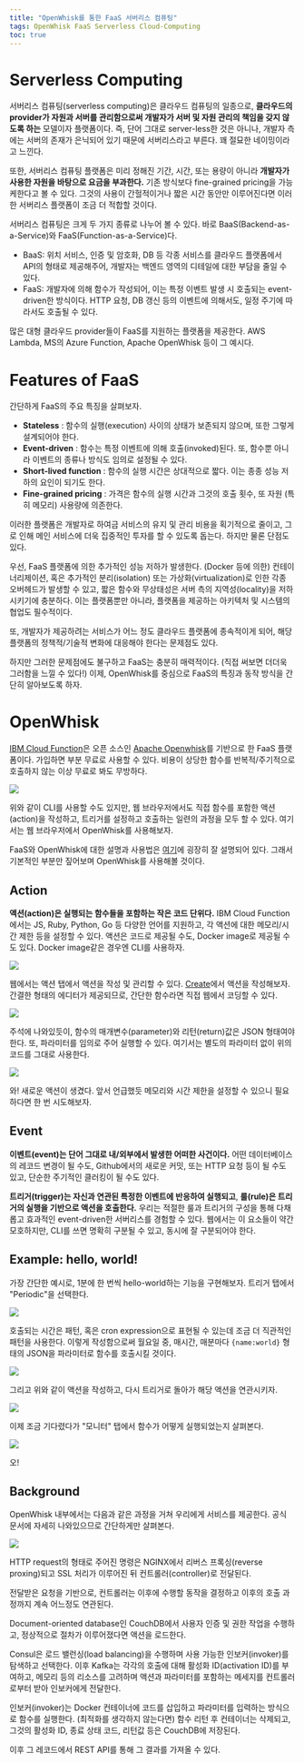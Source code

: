 ```yaml
---
title: "OpenWhisk를 통한 FaaS 서버리스 컴퓨팅"
tags: OpenWhisk FaaS Serverless Cloud-Computing
toc: true
---
```


# Serverless Computing
서버리스 컴퓨팅(serverless computing)은 클라우드 컴퓨팅의 일종으로, __클라우드의 provider가 자원과 서버를 관리함으로써 개발자가 서버 및 자원 관리의 책임을 갖지 않도록 하는__ 모델이자 플랫폼이다. 즉, 단어 그대로 server-less한 것은 아니나, 개발자 측에는 서버의 존재가 은닉되어 있기 때문에 서버리스라고 부른다. 꽤 절묘한 네이밍이라고 느낀다.

또한, 서버리스 컴퓨팅 플랫폼은 미리 정해진 기간, 시간, 또는 용량이 아니라 __개발자가 사용한 자원을 바탕으로 요금을 부과한다.__  기존 방식보다 fine-grained pricing을 가능케한다고 볼 수 있다. 그것의 사용이 간헐적이거나 짧은 시간 동안만 이루어진다면 이러한 서버리스 플랫폼이 조금 더 적합할 것이다.

서버리스 컴퓨팅은 크게 두 가지 종류로 나누어 볼 수 있다. 바로 BaaS(Backend-as-a-Service)와 FaaS(Function-as-a-Service)다.

- BaaS: 위치 서비스, 인증 및 암호화, DB 등 각종 서비스를 클라우드 플랫폼에서 API의 형태로 제공해주어, 개발자는 백엔드 영역의 디테일에 대한 부담을 줄일 수 있다.
- FaaS: 개발자에 의해 함수가 작성되어, 이는 특정 이벤트 발생 시 호출되는 event-driven한 방식이다. HTTP 요청, DB 갱신 등의 이벤트에 의해서도, 일정 주기에 따라서도 호출될 수 있다.

많은 대형 클라우드 provider들이 FaaS를 지원하는 플랫폼을 제공한다. AWS Lambda, MS의 Azure Function, Apache OpenWhisk 등이 그 예시다.


# Features of FaaS
간단하게 FaaS의 주요 특징을 살펴보자.

- __Stateless__ : 함수의 실행(execution) 사이의 상태가 보존되지 않으며, 또한 그렇게 설계되어야 한다.
- __Event-driven__ : 함수는 특정 이벤트에 의해 호출(invoked)된다. 또, 함수뿐 아니라 이벤트의 종류나 방식도 임의로 설정될 수 있다.
- __Short-lived function__ : 함수의 실행 시간은 상대적으로 짧다. 이는 종종 성능 저하의 요인이 되기도 한다.
- __Fine-grained pricing__ : 가격은 함수의 실행 시간과 그것의 호출 횟수, 또 자원 (특히 메모리) 사용량에 의존한다.

이러한 플랫폼은 개발자로 하여금 서비스의 유지 및 관리 비용을 획기적으로 줄이고, 그로 인해 메인 서비스에 더욱 집중적인 투자를 할 수 있도록 돕는다. 하지만 물론 단점도 있다.

우선, FaaS 플랫폼에 의한 추가적인 성능 저하가 발생한다. (Docker 등에 의한) 컨테이너리제이션, 혹은 추가적인 분리(isolation) 또는 가상화(virtualization)로 인한 각종 오버헤드가 발생할 수 있고, 짧은 함수와 무상태성은 서버 측의 지역성(locality)을 저하시키기에 충분하다. 이는 플랫폼뿐만 아니라, 플랫폼을 제공하는 아키텍처 및 시스템의 협업도 필수적이다. 

또, 개발자가 제공하려는 서비스가 어느 정도 클라우드 플랫폼에 종속적이게 되어, 해당 플랫폼의 정책적/기술적 변화에 대응해야 한다는 문제점도 있다.

하지만 그러한 문제점에도 불구하고 FaaS는 충분히 매력적이다. (직접 써보면 더더욱 그러함을 느낄 수 있다!) 이제, OpenWhisk를 중심으로 FaaS의 특징과 동작 방식을 간단히 알아보도록 하자.


# OpenWhisk
[IBM Cloud Function](https://cloud.ibm.com/functions/)은 오픈 소스인 [Apache Openwhisk](https://github.com/apache/openwhisk)를 기반으로 한 FaaS 플랫폼이다. 가입하면 부분 무료로 사용할 수 있다. 비용이 상당한 함수를 반복적/주기적으로 호출하지 않는 이상 무료로 봐도 무방하다.

![](/imgs/lab/faas1.png)

위와 같이 CLI를 사용할 수도 있지만, 웹 브라우저에서도 직접 함수를 포함한 액션(action)을 작성하고, 트리거를 설정하고 호출하는 일련의 과정을 모두 할 수 있다. 여기서는 웹 브라우저에서 OpenWhisk를 사용해보자.

FaaS와 OpenWhisk에 대한 설명과 사용법은 [여기](https://cloud.ibm.com/docs/openwhisk?topic=openwhisk-getting-started)에 굉장히 잘 설명되어 있다. 그래서 기본적인 부분만 짚어보며 OpenWhisk를 사용해볼 것이다.

## Action
__액션(action)은 실행되는 함수들을 포함하는 작은 코드 단위다.__ IBM Cloud Function에서는 JS, Ruby, Python, Go 등 다양한 언어를 지원하고, 각 액션에 대한 메모리/시간 제한 등을 설정할 수 있다. 액션은 코드로 제공될 수도, Docker image로 제공될 수도 있다. Docker image같은 경우엔 CLI를 사용하자.

![](/imgs/lab/faas2.png)

웹에서는 액션 탭에서 액션을 작성 및 관리할 수 있다. <u>Create</u>에서 액션을 작성해보자. 간결한 형태의 에디터가 제공되므로, 간단한 함수라면 직접 웹에서 코딩할 수 있다.

![](/imgs/lab/faas3.png)

주석에 나와있듯이, 함수의 매개변수(parameter)와 리턴(return)값은 JSON 형태여야 한다. 또, 파라미터를 임의로 주어 실행할 수 있다. 여기서는 별도의 파라미터 없이 위의 코드를 그대로 사용한다.

![](/imgs/lab/faas4.png)

와! 새로운 액션이 생겼다. 앞서 언급했듯 메모리와 시간 제한을 설정할 수 있으니 필요하다면 한 번 시도해보자.

## Event
__이벤트(event)는 단어 그대로 내/외부에서 발생한 어떠한 사건이다.__ 어떤 데이터베이스의 레코드 변경이 될 수도, Github에서의 새로운 커밋, 또는 HTTP 요청 등이 될 수도 있고, 단순한 주기적인 클러킹이 될 수도 있다. 

__트리거(trigger)는 자신과 연관된 특정한 이벤트에 반응하여 실행되고__, __룰(rule)은 트리거의 실행을 기반으로 액션을 호출한다.__ 우리는 적절한 룰과 트리거의 구성을 통해 다채롭고 효과적인 event-driven한 서버리스를 경험할 수 있다. 웹에서는 이 요소들이 약간 모호하지만, CLI를 쓰면 명확히 구분될 수 있고, 동시에 잘 구분되어야 한다.

## Example: hello, world!
가장 간단한 예시로, 1분에 한 번씩 hello-world하는 기능을 구현해보자. 트리거 탭에서 "Periodic"을 선택한다.

![](/imgs/lab/faas5.png)

호출되는 시간은 패턴, 혹은 cron expression으로 표현될 수 있는데 조금 더 직관적인 패턴을 사용한다. 이렇게 작성함으로써 월요일 중, 매시간, 매분마다 `{name:world}` 형태의 JSON을 파라미터로 함수를 호출시킬 것이다. 

![](/imgs/lab/faas6.png)

그리고 위와 같이 액션을 작성하고, 다시 트리거로 돌아가 해당 액션을 연관시키자.

![](/imgs/lab/faas7.png)

이제 조금 기다렸다가 "모니터" 탭에서 함수가 어떻게 실행되었는지 살펴본다.

![](/imgs/lab/faas9.png)

오!

## Background
OpenWhisk 내부에서는 다음과 같은 과정을 거쳐 우리에게 서비스를 제공한다. 공식 문서에 자세히 나와있으므로 간단하게만 살펴본다.

![](/imgs/lab/faas8.png)

HTTP request의 형태로 주어진 명령은 NGINX에서 리버스 프록싱(reverse proxing)되고 SSL 처리가 이루어진 뒤 컨트롤러(controller)로 전달된다. 

전달받은 요청을 기반으로, 컨트롤러는 이후에 수행할 동작을 결정하고 이후의 호출 과정까지 계속 어느정도 연관된다. 

Document-oriented database인 CouchDB에서 사용자 인증 및 권한 작업을 수행하고, 정상적으로 절차가 이루어졌다면 액션을 로드한다. 

Consul은 로드 밸런싱(load balancing)을 수행하며 사용 가능한 인보커(invoker)를 탐색하고 선택한다. 이후 Kafka는 각각의 호출에 대해 활성화 ID(activation ID)를 부여하고, 메모리 등의 리소스를 고려하며 액션과 파라미터를 포함하는 메세지를 컨트롤러로부터 받아 인보커에게 전달한다.

인보커(invoker)는 Docker 컨테이너에 코드를 삽입하고 파라미터를 입력하는 방식으로 함수를 실행한다. (최적화를 생각하지 않는다면) 함수 리턴 후 컨테이너는 삭제되고, 그것의 활성화 ID, 종료 상태 코드, 리턴값 등은 CouchDB에 저장된다.

이후 그 레코드에서 REST API를 통해 그 결과를 가져올 수 있다.



